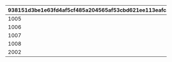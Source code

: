 |938151d3be1e63fd4af5cf485a204565af53cbd621ee113eafca0677716864f7|5e133d7d913c1579f326b54520fd7fa0eadf8b702cd9ecf642d5c2b180748072|814bf5cb259edddf96390003d3b2322cc3f46aa2cdbc7ec9758caa65bd986b9f|c01080513ecf2f353a4951fb9b734917dc74d31430a1c13bd75dc2d5985e9dfa|56ff17d96b254c177e57c95b45780e6791281eef03f0d0a040a643ee94727704|2b48bce0c17d48c9d738310ea5d51d25058bc5ceda4364ad893dc8c6c72d5575|3c3a3c3f7bc758687fb767581e3f92d82c32144399a02df0ff64e713669ee61f|176a05f5ba8367e76789d4bdf72de0511ddf722ee2711a17a40802abdcb0b406|05e0f6f9982a38f0a33533a93744efc2bad225f1f107b1e8b10cb9970ab9e47d|0608a30eb1270b518e0b85e7ae6b62fbc03f6209f5f08c56d0856c951644b284|4a9a30fe438c665050e6c549ca897e407f738cee4e71a62b7d03360f801cf2be|5283665d9ca2399bc526905ffc212c580ed50ce519129d4d93f2ece240b382fa|c7b31a0bc8bebffa32a313fc387d7a23cf2390ec4214cca5b7ad34c735eab8bd|55dbae6321827fc48acfccedc398151e1bc9b5d88a113dbb5a4eec9a6a97831a|ea83be56c44579f21d7729b52aeadebdd01a3bea630cfb002b144f138d12b004|f471e92b626c4073f4ba51c7c17ad4751b376eb378c1afea7707679f1b35b7ec|
| --- | --- | --- | --- | --- | --- | --- | --- | --- | --- | --- | --- | --- | --- | --- | --- |
|1005|8|2|12|91002|1000|25|20|0|20003|0|2|1250000|0|23001|94002|
|1006|8|2|12|91002|1000|25|20|0|20003|0|2|1250000|0|23001|94002|
|1007|8|2|12|91002|1000|25|20|0|20003|0|2|1250000|0|23001|94002|
|1008|8|2|12|91002|1000|25|20|0|20003|0|2|1250000|0|23001|94002|
|2002|8|2|12|91002|1500|10|50|0|20004|0|2|5000000|0|23001|94002|